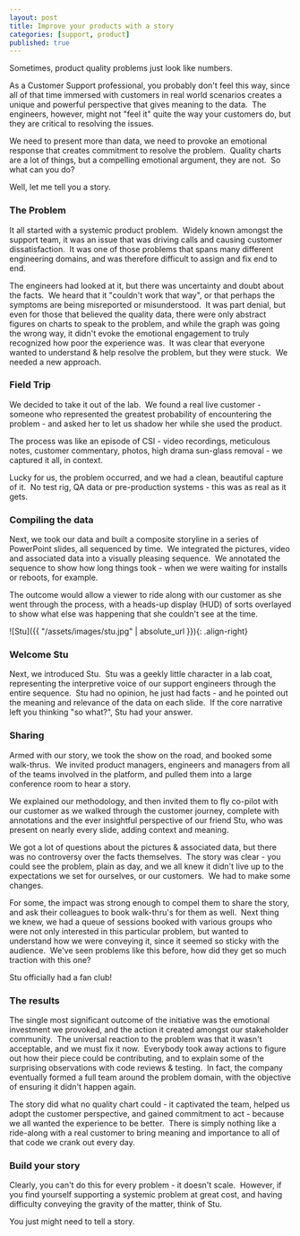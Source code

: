 ```yaml
---
layout: post
title: Improve your products with a story
categories: [support, product]
published: true
---
```


Sometimes, product quality problems just look like numbers. 

As a Customer Support
professional, you probably don't feel this way, since all of that time
immersed with customers in real world scenarios creates a unique and
powerful perspective that gives meaning to the data.  The engineers,
however, might not "feel it" quite the way your customers do, but they
are critical to resolving the issues.

We need to present more than data, we need to provoke an emotional
response that creates commitment to resolve the problem.  Quality charts
are a lot of things, but a compelling emotional argument, they are not.
 So what can you do?

Well, let me tell you a story.

### The Problem

It all started with a systemic product problem.  Widely known amongst
the support team, it was an issue that was driving calls and causing
customer dissatisfaction.  It was one of those problems that spans many
different engineering domains, and was therefore difficult to assign and
fix end to end.

The engineers had looked at it, but there was uncertainty and doubt
about the facts.  We heard that it "couldn't work that way", or that
perhaps the symptoms are being misreported or misunderstood.  It was
part denial, but even for those that believed the quality data, there
were only abstract figures on charts to speak to the problem, and while
the graph was going the wrong way, it didn't evoke the emotional
engagement to truly recognized how poor the experience was.  It was
clear that everyone wanted to understand & help resolve the problem, but
they were stuck.  We needed a new approach.

### Field Trip

We decided to take it out of the lab.  We found a real live customer -
someone who represented the greatest probability of encountering the
problem - and asked her to let us shadow her while she used the product.

The process was like an episode of CSI - video recordings, meticulous
notes, customer commentary, photos, high drama sun-glass removal - we
captured it all, in context.

Lucky for us, the problem occurred, and we had a clean, beautiful
capture of it.  No test rig, QA data or pre-production systems - this
was as real as it gets.

### Compiling the data

Next, we took our data and built a composite storyline in a series of
PowerPoint slides, all sequenced by time.  We integrated the pictures,
video and associated data into a visually pleasing sequence.  We
annotated the sequence to show how long things took - when we were
waiting for installs or reboots, for example.

The outcome would allow a viewer to ride along with our customer as she
went through the process, with a heads-up display (HUD) of sorts
overlayed to show what else was happening that she couldn't see at the
time.

![Stu]({{ "/assets/images/stu.jpg" | absolute_url }}){: .align-right}

### Welcome Stu

Next, we introduced Stu.  Stu was a geekly little character in a lab
coat, representing the interpretive voice of our support engineers
through the entire sequence.  Stu had no opinion, he just had facts -
and he pointed out the meaning and relevance of the data on each slide.
 If the core narrative left you thinking "so what?", Stu had your
answer.

### Sharing

Armed with our story, we took the show on the road, and booked some
walk-thrus.  We invited product managers, engineers and managers from
all of the teams involved in the platform, and pulled them into a large
conference room to hear a story.

We explained our methodology, and then invited them to fly co-pilot with
our customer as we walked through the customer journey, complete with
annotations and the ever insightful perspective of our friend Stu, who
was present on nearly every slide, adding context and meaning.

We got a lot of questions about the pictures & associated data, but there
was no controversy over the facts themselves.  The story was clear - you
could see the problem, plain as day, and we all knew it didn't live up
to the expectations we set for ourselves, or our customers.  We had to
make some changes.

For some, the impact was strong enough to compel them to share the
story, and ask their colleagues to book walk-thru's for them as well.
 Next thing we knew, we had a queue of sessions booked with various
groups who were not only interested in this particular problem, but
wanted to understand how we were conveying it, since it seemed so sticky
with the audience.  We've seen problems like this before, how did they
get so much traction with this one?

Stu officially had a fan club!

### The results

The single most significant outcome of the initiative was the emotional
investment we provoked, and the action it created amongst our
stakeholder community.  The universal reaction to the problem was that
it wasn't acceptable, and we must fix it now.  Everybody took away
actions to figure out how their piece could be contributing, and to
explain some of the surprising observations with code reviews & testing.
 In fact, the company eventually formed a full team around the problem
domain, with the objective of ensuring it didn't happen again.

The story did what no quality chart could - it captivated the team,
helped us adopt the customer perspective, and gained commitment to act -
because we all wanted the experience to be better.  There is simply
nothing like a ride-along with a real customer to bring meaning and
importance to all of that code we crank out every day.

### Build your story

Clearly, you can't do this for every problem - it doesn't scale.
 However, if you find yourself supporting a systemic problem at great
cost, and having difficulty conveying the gravity of the matter, think
of Stu.

You just might need to tell a story.
